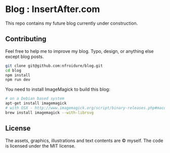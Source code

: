 # Blog : InsertAfter.com

This repo contains my future blog currently under construction.

## Contributing

Feel free to help me to improve my blog. Typo, design, or anything else except
 blog posts.

```sh
git clone git@github.com:nfroidure/blog.git
cd blog
npm install
npm run dev
```

You need to install ImageMagick to build this blog:
```sh
# on a Debian based system
apt-get install imagemagick
# with OSX - http://www.imagemagick.org/script/binary-releases.php#macosx
brew install imagemagick --with-librsvg
```

## License
The assets, graphics, illustrations and text contents are © myself. The
 code is licensed under the MIT license.
 
